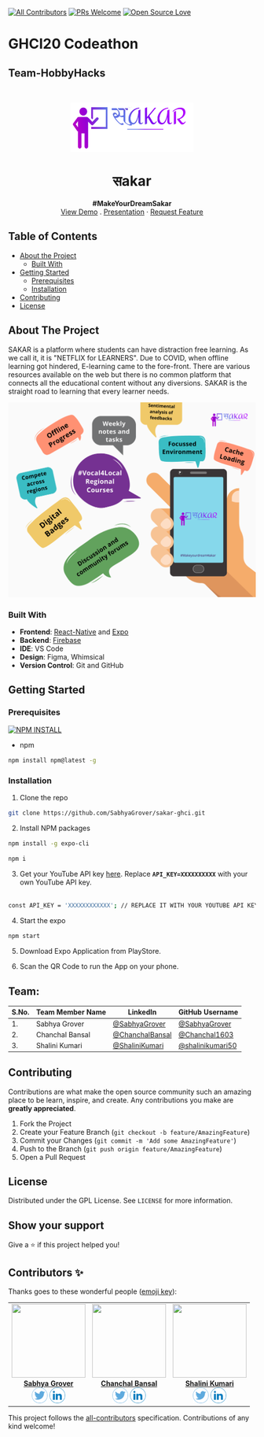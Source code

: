 <!--
<!-- ALL-CONTRIBUTORS-BADGE:START - Do not remove or modify this section -->
[![All Contributors](https://img.shields.io/badge/all_contributors-2-orange.svg?style=flat-square)](#contributors-) [![PRs Welcome](https://img.shields.io/badge/PRs-welcome-brightgreen.svg?style=flat&logo=github)](https://github.com/SabhyaGrover/sakar-ghci)  [![Open Source Love](https://badges.frapsoft.com/os/v2/open-source.svg?v=103)](https://github.com/SabhyaGrover/sakar-ghci)
<!-- ALL-CONTRIBUTORS-BADGE:END -->






<!-- PROJECT SHIELDS -->
<!--
*** I'm using markdown "reference style" links for readability.
*** Reference links are enclosed in brackets [ ] instead of parentheses ( ).
*** See the bottom of this document for the declaration of the reference variables
*** for contributors-url, forks-url, etc. This is an optional, concise syntax you may use.
*** https://www.markdownguide.org/basic-syntax/#reference-style-links
-->


# GHCI20 Codeathon
## Team-HobbyHacks



<!-- PROJECT LOGO -->
<br />
<p align="center">
  <a href="https://github.com/SabhyaGrover/sakar-ghci" >
    <img src="assets/6OEYgIQ - Imgur.png" alt="Logo" width="250" height="100">
  </a>

  <h1 align="center">सakar</h1>

  <p align="center">
  <b>#MakeYourDreamSakar</b>
    <br />
    <a href="https://expo.io/@hobbyhacks/sakar">View Demo</a>
    .
    <a href="https://www.canva.com/design/DAEEf8oucD0/i_lWhFL7RlochasNVcZ9aQ/view?utm_content=DAEEf8oucD0&utm_campaign=designshare&utm_medium=link&utm_source=publishsharelink">Presentation</a>
    ·
    <a href="https://github.com/SabhyaGrover/sakar-ghci/issues">Request Feature</a>
  </p>
</p>



<!-- TABLE OF CONTENTS -->
## Table of Contents

* [About the Project](#about-the-project)
  * [Built With](#built-with)
* [Getting Started](#getting-started)
  * [Prerequisites](#prerequisites)
  * [Installation](#installation)
* [Contributing](#contributing)
* [License](#license)





<!-- ABOUT THE PROJECT -->
## About The Project

SAKAR is a platform where students can have distraction free learning. As we call it, it is "NETFLIX for LEARNERS". Due to COVID, when offline learning got hindered, E-learning
came to the fore-front. There are various resources available on the web but there is no common platform that connects all the educational content without any diversions. SAKAR is the straight road to learning that every learner needs.
<p align="center">
 <img src="assets/images/features.png" alt="features" >
</p>

### Built With

- **Frontend**: [React-Native](https://reactnative.dev/) and [Expo](https://expo.io/)
- **Backend**: [Firebase](https://firebase.google.com/)
- **IDE**: VS Code
- **Design**: Figma, Whimsical
- **Version Control**: Git and GitHub


<!-- GETTING STARTED -->
## Getting Started

### Prerequisites   
[![NPM INSTALL](http://img.shields.io/badge/npm-install-blue.svg?style=flat&logo=npm)](https://docs.npmjs.com/getting-started/installing-npm-packages-locally) 
* npm
```sh
npm install npm@latest -g
```

### Installation


1. Clone the repo
```sh
git clone https://github.com/SabhyaGrover/sakar-ghci.git
```
2. Install NPM packages
```sh
npm install -g expo-cli
```
```sh
npm i
```
3. Get your YouTube API key [here](https://developers.google.com/youtube/v3/getting-started). Replace **`API_KEY=XXXXXXXXXX`** with your own YouTube API key.

```sh

const API_KEY = 'XXXXXXXXXXXX'; // REPLACE IT WITH YOUR YOUTUBE API KEY

```
4. Start the expo
```sh
npm start
```
5. Download Expo Application from PlayStore.

6. Scan the QR Code to run the App on your phone.

## Team:


| S.No. | Team Member Name | LinkedIn | GitHub Username |
| --------------- | --------------- | --------------- | --------------- |
| 1. | Sabhya Grover | [@SabhyaGrover](https://www.linkedin.com/in/sabhyagrover/) | [@SabhyaGrover](https://github.com/SabhyaGrover) |
| 2. | Chanchal Bansal | [@ChanchalBansal](https://www.linkedin.com/in/chanchal-bansal-4b6778193/)| [@Chanchal1603](https://github.com/Chanchal1603)  |
| 3. | Shalini Kumari | [@ShaliniKumari](https://www.linkedin.com/in/shalinikumari50/) | [@shalinikumari50](https://github.com/shalinikumari50)  |



<!-- CONTRIBUTING -->
## Contributing

Contributions are what make the open source community such an amazing place to be learn, inspire, and create. Any contributions you make are **greatly appreciated**.

1. Fork the Project
2. Create your Feature Branch (`git checkout -b feature/AmazingFeature`)
3. Commit your Changes (`git commit -m 'Add some AmazingFeature'`)
4. Push to the Branch (`git push origin feature/AmazingFeature`)
5. Open a Pull Request



<!-- LICENSE -->
## License

Distributed under the GPL License. See `LICENSE` for more information.

## Show your support

Give a ⭐️ if this project helped you!



## Contributors ✨

Thanks goes to these wonderful people ([emoji key](https://allcontributors.org/docs/en/emoji-key)):

<!-- ALL-CONTRIBUTORS-LIST:START - Do not remove or modify this section -->
<!-- prettier-ignore-start -->
<!-- markdownlint-disable -->
<table>
  <tr>
    <td align="center"><a href="https://github.com/SabhyaGrover"><img src="https://avatars1.githubusercontent.com/u/43875565?v=4" width=150px height=150px;" alt=""/><br /><b>Sabhya Grover</b></a><br /><a href="https://twitter.com/GroverSabhya"><img src="assets/twitter.png" width="32px" height="32px"></a> <a href="https://www.linkedin.com/in/sabhyagrover/"><img src="assets/linkedin.png" width="32px" height="32px"></a></td>
    <td align="center"><a href="https://github.com/Chanchal1603"><img src="https://avatars3.githubusercontent.com/u/58745337?v=4"width=150px height=150px;" alt=""/><br /><b>Chanchal Bansal</b></a><br /><a href="https://twitter.com/Chancha40039094"><img src="assets/twitter.png" width="32px" height="32px"></a> <a href="https://www.linkedin.com/in/chanchal-bansal-4b6778193/"><img src="assets/linkedin.png" width="32px" height="32px"></a></td>
   <td align="center"><a href="https://github.com/shalinikumari50"><img src="https://avatars0.githubusercontent.com/u/48484815?v=4" width=150px height=150px;" alt=""/><br /><b>Shalini Kumari</b></a><br /><a href="https://twitter.com/shalinikumari50"><img src="assets/twitter.png" width="32px" height="32px"></a> <a href="https://www.linkedin.com/in/shalinikumari50"><img src="assets/linkedin.png" width="32px" height="32px"></a></td>

  </tr>
</table>






This project follows the [all-contributors](https://github.com/all-contributors/all-contributors) specification. Contributions of any kind welcome!
